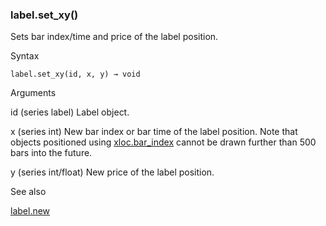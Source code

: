 ### label.set\_xy()

Sets bar index/time and price of the label position.

Syntax

```
label.set_xy(id, x, y) → void
```

Arguments

id (series label) Label object.

x (series int) New bar index or bar time of the label position. Note that objects positioned using [xloc.bar\_index](#const_xloc.bar_index) cannot be drawn further than 500 bars into the future.

y (series int/float) New price of the label position.

See also

[label.new](#fun_label.new)
